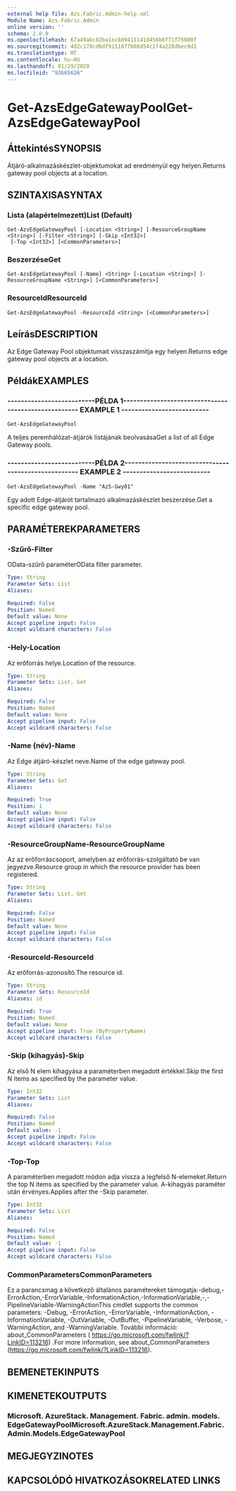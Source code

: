 ```yaml
---
external help file: Azs.Fabric.Admin-help.xml
Module Name: Azs.Fabric.Admin
online version: ''
schema: 2.0.0
ms.openlocfilehash: 67a49abc82ba1ec8d9411141d456b8f71f75600f
ms.sourcegitcommit: 4d2c178cd6df9151877b08d54c1f4a228dbec9d1
ms.translationtype: MT
ms.contentlocale: hu-HU
ms.lasthandoff: 01/29/2020
ms.locfileid: "93665626"
---
```

# <span data-ttu-id="f7127-101">Get-AzsEdgeGatewayPool</span><span class="sxs-lookup"><span data-stu-id="f7127-101">Get-AzsEdgeGatewayPool</span></span>

## <span data-ttu-id="f7127-102">Áttekintés</span><span class="sxs-lookup"><span data-stu-id="f7127-102">SYNOPSIS</span></span>
<span data-ttu-id="f7127-103">Átjáró-alkalmazáskészlet-objektumokat ad eredményül egy helyen.</span><span class="sxs-lookup"><span data-stu-id="f7127-103">Returns gateway pool objects at a location.</span></span>

## <span data-ttu-id="f7127-104">SZINTAXISA</span><span class="sxs-lookup"><span data-stu-id="f7127-104">SYNTAX</span></span>

### <span data-ttu-id="f7127-105">Lista (alapértelmezett)</span><span class="sxs-lookup"><span data-stu-id="f7127-105">List (Default)</span></span>
```
Get-AzsEdgeGatewayPool [-Location <String>] [-ResourceGroupName <String>] [-Filter <String>] [-Skip <Int32>]
 [-Top <Int32>] [<CommonParameters>]
```

### <span data-ttu-id="f7127-106">Beszerzése</span><span class="sxs-lookup"><span data-stu-id="f7127-106">Get</span></span>
```
Get-AzsEdgeGatewayPool [-Name] <String> [-Location <String>] [-ResourceGroupName <String>] [<CommonParameters>]
```

### <span data-ttu-id="f7127-107">ResourceId</span><span class="sxs-lookup"><span data-stu-id="f7127-107">ResourceId</span></span>
```
Get-AzsEdgeGatewayPool -ResourceId <String> [<CommonParameters>]
```

## <span data-ttu-id="f7127-108">Leírás</span><span class="sxs-lookup"><span data-stu-id="f7127-108">DESCRIPTION</span></span>
<span data-ttu-id="f7127-109">Az Edge Gateway Pool objektumait visszaszámítja egy helyen.</span><span class="sxs-lookup"><span data-stu-id="f7127-109">Returns edge gateway pool objects at a location.</span></span>

## <span data-ttu-id="f7127-110">Példák</span><span class="sxs-lookup"><span data-stu-id="f7127-110">EXAMPLES</span></span>

### <span data-ttu-id="f7127-111">--------------------------PÉLDA 1--------------------------</span><span class="sxs-lookup"><span data-stu-id="f7127-111">-------------------------- EXAMPLE 1 --------------------------</span></span>
```
Get-AzsEdgeGatewayPool
```

<span data-ttu-id="f7127-112">A teljes peremhálózat-átjárók listájának beolvasása</span><span class="sxs-lookup"><span data-stu-id="f7127-112">Get a list of all Edge Gateway pools.</span></span>

### <span data-ttu-id="f7127-113">--------------------------PÉLDA 2--------------------------</span><span class="sxs-lookup"><span data-stu-id="f7127-113">-------------------------- EXAMPLE 2 --------------------------</span></span>
```
Get-AzsEdgeGatewayPool -Name "AzS-Gwy01"
```

<span data-ttu-id="f7127-114">Egy adott Edge-átjárót tartalmazó alkalmazáskészlet beszerzése.</span><span class="sxs-lookup"><span data-stu-id="f7127-114">Get a specific edge gateway pool.</span></span>

## <span data-ttu-id="f7127-115">PARAMÉTEREK</span><span class="sxs-lookup"><span data-stu-id="f7127-115">PARAMETERS</span></span>

### <span data-ttu-id="f7127-116">-Szűrő</span><span class="sxs-lookup"><span data-stu-id="f7127-116">-Filter</span></span>
<span data-ttu-id="f7127-117">OData-szűrő paraméter</span><span class="sxs-lookup"><span data-stu-id="f7127-117">OData filter parameter.</span></span>

```yaml
Type: String
Parameter Sets: List
Aliases: 

Required: False
Position: Named
Default value: None
Accept pipeline input: False
Accept wildcard characters: False
```

### <span data-ttu-id="f7127-118">-Hely</span><span class="sxs-lookup"><span data-stu-id="f7127-118">-Location</span></span>
<span data-ttu-id="f7127-119">Az erőforrás helye.</span><span class="sxs-lookup"><span data-stu-id="f7127-119">Location of the resource.</span></span>

```yaml
Type: String
Parameter Sets: List, Get
Aliases: 

Required: False
Position: Named
Default value: None
Accept pipeline input: False
Accept wildcard characters: False
```

### <span data-ttu-id="f7127-120">-Name (név)</span><span class="sxs-lookup"><span data-stu-id="f7127-120">-Name</span></span>
<span data-ttu-id="f7127-121">Az Edge átjáró-készlet neve.</span><span class="sxs-lookup"><span data-stu-id="f7127-121">Name of the edge gateway pool.</span></span>

```yaml
Type: String
Parameter Sets: Get
Aliases: 

Required: True
Position: 1
Default value: None
Accept pipeline input: False
Accept wildcard characters: False
```

### <span data-ttu-id="f7127-122">-ResourceGroupName</span><span class="sxs-lookup"><span data-stu-id="f7127-122">-ResourceGroupName</span></span>
<span data-ttu-id="f7127-123">Az az erőforráscsoport, amelyben az erőforrás-szolgáltató be van jegyezve.</span><span class="sxs-lookup"><span data-stu-id="f7127-123">Resource group in which the resource provider has been registered.</span></span>

```yaml
Type: String
Parameter Sets: List, Get
Aliases: 

Required: False
Position: Named
Default value: None
Accept pipeline input: False
Accept wildcard characters: False
```

### <span data-ttu-id="f7127-124">-ResourceId</span><span class="sxs-lookup"><span data-stu-id="f7127-124">-ResourceId</span></span>
<span data-ttu-id="f7127-125">Az erőforrás-azonosító.</span><span class="sxs-lookup"><span data-stu-id="f7127-125">The resource id.</span></span>

```yaml
Type: String
Parameter Sets: ResourceId
Aliases: id

Required: True
Position: Named
Default value: None
Accept pipeline input: True (ByPropertyName)
Accept wildcard characters: False
```

### <span data-ttu-id="f7127-126">-Skip (kihagyás)</span><span class="sxs-lookup"><span data-stu-id="f7127-126">-Skip</span></span>
<span data-ttu-id="f7127-127">Az első N elem kihagyása a paraméterben megadott értékkel.</span><span class="sxs-lookup"><span data-stu-id="f7127-127">Skip the first N items as specified by the parameter value.</span></span>

```yaml
Type: Int32
Parameter Sets: List
Aliases: 

Required: False
Position: Named
Default value: -1
Accept pipeline input: False
Accept wildcard characters: False
```

### <span data-ttu-id="f7127-128">-Top</span><span class="sxs-lookup"><span data-stu-id="f7127-128">-Top</span></span>
<span data-ttu-id="f7127-129">A paraméterben megadott módon adja vissza a legfelső N-elemeket.</span><span class="sxs-lookup"><span data-stu-id="f7127-129">Return the top N items as specified by the parameter value.</span></span>
<span data-ttu-id="f7127-130">A-kihagyás paraméter után érvényes.</span><span class="sxs-lookup"><span data-stu-id="f7127-130">Applies after the -Skip parameter.</span></span>

```yaml
Type: Int32
Parameter Sets: List
Aliases: 

Required: False
Position: Named
Default value: -1
Accept pipeline input: False
Accept wildcard characters: False
```

### <span data-ttu-id="f7127-131">CommonParameters</span><span class="sxs-lookup"><span data-stu-id="f7127-131">CommonParameters</span></span>
<span data-ttu-id="f7127-132">Ez a parancsmag a következő általános paramétereket támogatja:-debug,-ErrorAction,-ErrorVariable,-InformationAction,-InformationVariable,-,-PipelineVariable-WarningAction</span><span class="sxs-lookup"><span data-stu-id="f7127-132">This cmdlet supports the common parameters: -Debug, -ErrorAction, -ErrorVariable, -InformationAction, -InformationVariable, -OutVariable, -OutBuffer, -PipelineVariable, -Verbose, -WarningAction, and -WarningVariable.</span></span> <span data-ttu-id="f7127-133">További információ: about_CommonParameters ( https://go.microsoft.com/fwlink/?LinkID=113216) .</span><span class="sxs-lookup"><span data-stu-id="f7127-133">For more information, see about_CommonParameters (https://go.microsoft.com/fwlink/?LinkID=113216).</span></span>

## <span data-ttu-id="f7127-134">BEMENETEK</span><span class="sxs-lookup"><span data-stu-id="f7127-134">INPUTS</span></span>

## <span data-ttu-id="f7127-135">KIMENETEK</span><span class="sxs-lookup"><span data-stu-id="f7127-135">OUTPUTS</span></span>

### <span data-ttu-id="f7127-136">Microsoft. AzureStack. Management. Fabric. admin. models. EdgeGatewayPool</span><span class="sxs-lookup"><span data-stu-id="f7127-136">Microsoft.AzureStack.Management.Fabric.Admin.Models.EdgeGatewayPool</span></span>

## <span data-ttu-id="f7127-137">MEGJEGYZI</span><span class="sxs-lookup"><span data-stu-id="f7127-137">NOTES</span></span>

## <span data-ttu-id="f7127-138">KAPCSOLÓDÓ HIVATKOZÁSOK</span><span class="sxs-lookup"><span data-stu-id="f7127-138">RELATED LINKS</span></span>

